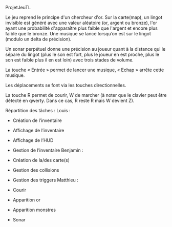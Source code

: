 ProjetJeuTL

Le jeu reprend le principe d'un chercheur d'or. Sur la carte(map), un lingot invisible est généré avec une valeur aléatoire (or, argent ou bronze), l'or ayant une probabilité d'apparaître plus faible que l'argent et encore plus faible que le bronze. Une musique se lance lorsqu’on est sur le lingot (modulo un delta de précision).

Un sonar perpétuel donne une précision au joueur quant à la distance qui le sépare du lingot (plus le son est fort, plus le joueur en est proche, plus le son est faible plus il en est loin) avec trois stades de volume.

La touche « Entrée » permet de lancer une musique, « Echap » arrête cette musique.

Les déplacements se font via les touches directionnelles. 

La touche R permet de courir, W de marcher (à noter que le clavier peut être détecté en qwerty. Dans ce cas, R reste R mais W devient Z).

Répartition des tâches :
Louis :

 - Création de l’inventaire
 - Affichage de l’inventaire
 - Affichage de l’HUD
 - Gestion de l’inventaire
Benjamin : 

 - Création de la/des carte(s)
 - Gestion des collisions
 - Gestion des triggers
Matthieu :

 - Courir
 - Apparition or
 - Apparition monstres
 - Sonar

